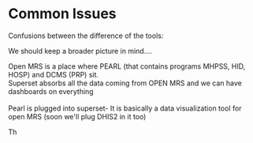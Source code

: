 # Common Issues

Confusions between the difference of the tools:

We should keep a broader picture in mind....&#x20;

Open MRS is a place where PEARL (that contains programs MHPSS, HID, HOSP) and DCMS (PRP) sit.\
Superset absorbs all the data coming from OPEN MRS and we can have dashboards on everything\
\
Pearl is plugged into superset- It is basically a data visualization tool for open MRS (soon we'll plug DHIS2 in it too)



Th
